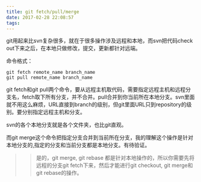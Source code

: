 ```yaml
---
title: git fetch/pull/merge
date: 2017-02-28 22:08:57
tags:
---
```


git用起来比svn复杂很多，就在于很多操作涉及远程和本地，而svn把代码check out下来之后，在本地只做修改，提交，更新都针对远端。

命令格式：
```
git fetch remote_name branch_name
git pull remote_name branch_name
```
git fetch和git pull两个命令，要从远程主机取代码，需要指定远程主机和远程分支名，fetch取下所有分支，并不合并。pull合并到你当前所在本地分支。svn里面就不用这么麻烦，URL直接到branch的级别，但git里面URL只到repository的级别。要分别指定远程主机和分支。

svn的各个本地分支就是各个文件夹，也比git直观。

而git merge这个命令把指定分支合并到当前所在分支，我的理解这个操作是针对本地分支的,指定的分支和当前分支都是本地分支。有待验证。
>> 是的，git merge, git rebase 都是针对本地操作的，所以你需要先将远程的分支git fetch下来，然后才能进行git checkout, git merge和git rebase的操作。
